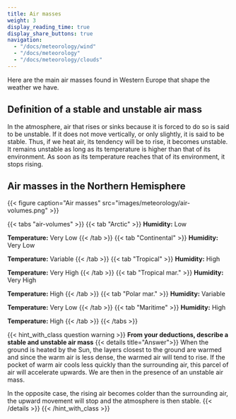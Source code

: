 ```yaml
---
title: Air masses
weight: 3
display_reading_time: true
display_share_buttons: true
navigation:
  - "/docs/meteorology/wind"
  - "/docs/meteorology"
  - "/docs/meteorology/clouds"
---
```


Here are the main air masses found in Western Europe that shape the weather we have.

## Definition of a stable and unstable air mass

In the atmosphere, air that rises or sinks because it is forced to do so is said to be unstable.
If it does not move vertically, or only slightly, it is said to be stable. Thus, if we heat air, its tendency will be to rise, it becomes unstable. It remains unstable as long as its
temperature is higher than that of its environment. As soon as its temperature reaches that of its environment, it stops rising.

## Air masses in the Northern Hemisphere
{{< figure caption="Air masses" src="images/meteorology/air-volumes.png" >}}

{{< tabs "air-volumes" >}}
{{< tab "Arctic" >}}
**Humidity:** Low

**Temperature:** Very Low
{{< /tab >}}
{{< tab "Continental" >}}
**Humidity:** Very Low

**Temperature:** Variable
{{< /tab >}}
{{< tab "Tropical" >}}
**Humidity:** High

**Temperature:** Very High
{{< /tab >}}
{{< tab "Tropical mar." >}}
**Humidity:** Very High

**Temperature:** High
{{< /tab >}}
{{< tab "Polar mar." >}}
**Humidity:** Variable

**Temperature:** Very Low
{{< /tab >}}
{{< tab "Maritime" >}}
**Humidity:** High

**Temperature:** High
{{< /tab >}}
{{< /tabs >}}

{{< hint_with_class question warning >}}
**From your deductions, describe a stable and unstable air mass**
{{< details title="Answer">}}
When the ground is heated by the Sun, the layers closest to the ground are warmed and since the warm air is less dense, the warmed air will tend to rise.
If the pocket of warm air cools less quickly than the surrounding air, this parcel of air will accelerate upwards. We are then in the presence of an unstable air mass.

In the opposite case, the rising air becomes colder than the surrounding air, the upward movement will stop and the atmosphere is then stable.
{{< /details >}}
{{< /hint_with_class >}}